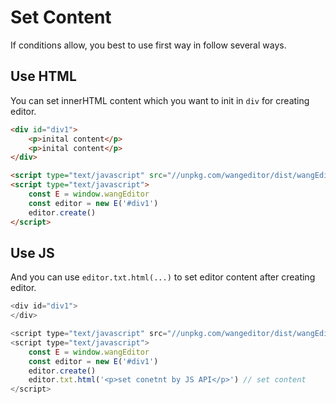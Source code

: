# Set Content
If conditions allow, you best to use first way in follow several ways.

## Use HTML
You can set innerHTML content which you want to init in `div` for creating editor.

```html
<div id="div1">
    <p>inital content</p>
    <p>inital content</p>
</div>

<script type="text/javascript" src="//unpkg.com/wangeditor/dist/wangEditor.min.js"></script>
<script type="text/javascript">
    const E = window.wangEditor
    const editor = new E('#div1')
    editor.create()
</script>
```

## Use JS
And you can use `editor.txt.html(...)` to set editor content after creating editor.

```js
<div id="div1">
</div>

<script type="text/javascript" src="//unpkg.com/wangeditor/dist/wangEditor.min.js"></script>
<script type="text/javascript">
    const E = window.wangEditor
    const editor = new E('#div1')
    editor.create()
    editor.txt.html('<p>set conetnt by JS API</p>') // set content
</script>
```
